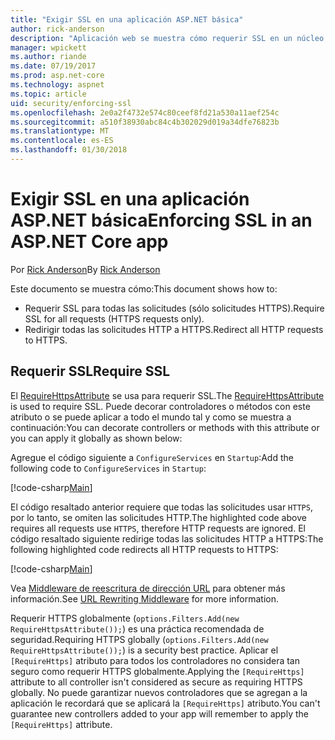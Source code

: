 ```yaml
---
title: "Exigir SSL en una aplicación ASP.NET básica"
author: rick-anderson
description: "Aplicación web se muestra cómo requerir SSL en un núcleo de ASP.NET"
manager: wpickett
ms.author: riande
ms.date: 07/19/2017
ms.prod: asp.net-core
ms.technology: aspnet
ms.topic: article
uid: security/enforcing-ssl
ms.openlocfilehash: 2e0a2f4732e574c80ceef8fd21a530a11aef254c
ms.sourcegitcommit: a510f38930abc84c4b302029d019a34dfe76823b
ms.translationtype: MT
ms.contentlocale: es-ES
ms.lasthandoff: 01/30/2018
---
```

# <a name="enforcing-ssl-in-an-aspnet-core-app"></a><span data-ttu-id="bd8e4-103">Exigir SSL en una aplicación ASP.NET básica</span><span class="sxs-lookup"><span data-stu-id="bd8e4-103">Enforcing SSL in an ASP.NET Core app</span></span>

<span data-ttu-id="bd8e4-104">Por [Rick Anderson](https://twitter.com/RickAndMSFT)</span><span class="sxs-lookup"><span data-stu-id="bd8e4-104">By [Rick Anderson](https://twitter.com/RickAndMSFT)</span></span>

<span data-ttu-id="bd8e4-105">Este documento se muestra cómo:</span><span class="sxs-lookup"><span data-stu-id="bd8e4-105">This document shows how to:</span></span>

- <span data-ttu-id="bd8e4-106">Requerir SSL para todas las solicitudes (sólo solicitudes HTTPS).</span><span class="sxs-lookup"><span data-stu-id="bd8e4-106">Require SSL for all requests (HTTPS requests only).</span></span>
- <span data-ttu-id="bd8e4-107">Redirigir todas las solicitudes HTTP a HTTPS.</span><span class="sxs-lookup"><span data-stu-id="bd8e4-107">Redirect all HTTP requests to HTTPS.</span></span>

## <a name="require-ssl"></a><span data-ttu-id="bd8e4-108">Requerir SSL</span><span class="sxs-lookup"><span data-stu-id="bd8e4-108">Require SSL</span></span>

<span data-ttu-id="bd8e4-109">El [RequireHttpsAttribute](https://docs.microsoft.com/aspnet/core/api/microsoft.aspnetcore.mvc.requirehttpsattribute) se usa para requerir SSL.</span><span class="sxs-lookup"><span data-stu-id="bd8e4-109">The [RequireHttpsAttribute](https://docs.microsoft.com/aspnet/core/api/microsoft.aspnetcore.mvc.requirehttpsattribute) is used to require SSL.</span></span> <span data-ttu-id="bd8e4-110">Puede decorar controladores o métodos con este atributo o se puede aplicar a todo el mundo tal y como se muestra a continuación:</span><span class="sxs-lookup"><span data-stu-id="bd8e4-110">You can decorate controllers or methods with this attribute or you can apply it globally as shown below:</span></span>

<span data-ttu-id="bd8e4-111">Agregue el código siguiente a `ConfigureServices` en `Startup`:</span><span class="sxs-lookup"><span data-stu-id="bd8e4-111">Add the following code to `ConfigureServices` in `Startup`:</span></span>

[!code-csharp[Main](authentication/accconfirm/sample/WebApp1/Startup.cs?name=snippet2&highlight=4-)]

<span data-ttu-id="bd8e4-112">El código resaltado anterior requiere que todas las solicitudes usar `HTTPS`, por lo tanto, se omiten las solicitudes HTTP.</span><span class="sxs-lookup"><span data-stu-id="bd8e4-112">The highlighted code above requires all requests use `HTTPS`, therefore HTTP requests are ignored.</span></span> <span data-ttu-id="bd8e4-113">El código resaltado siguiente redirige todas las solicitudes HTTP a HTTPS:</span><span class="sxs-lookup"><span data-stu-id="bd8e4-113">The following highlighted code redirects all HTTP requests to HTTPS:</span></span>

[!code-csharp[Main](authentication/accconfirm/sample/WebApp1/Startup.cs?name=snippet_AddRedirectToHttps&highlight=7-)]

<span data-ttu-id="bd8e4-114">Vea [Middleware de reescritura de dirección URL](xref:fundamentals/url-rewriting) para obtener más información.</span><span class="sxs-lookup"><span data-stu-id="bd8e4-114">See [URL Rewriting Middleware](xref:fundamentals/url-rewriting) for more information.</span></span>

<span data-ttu-id="bd8e4-115">Requerir HTTPS globalmente (`options.Filters.Add(new RequireHttpsAttribute());`) es una práctica recomendada de seguridad.</span><span class="sxs-lookup"><span data-stu-id="bd8e4-115">Requiring HTTPS globally (`options.Filters.Add(new RequireHttpsAttribute());`) is a security best practice.</span></span> <span data-ttu-id="bd8e4-116">Aplicar el `[RequireHttps]` atributo para todos los controladores no considera tan seguro como requerir HTTPS globalmente.</span><span class="sxs-lookup"><span data-stu-id="bd8e4-116">Applying the `[RequireHttps]` attribute to all controller isn't considered as secure as requiring HTTPS globally.</span></span> <span data-ttu-id="bd8e4-117">No puede garantizar nuevos controladores que se agregan a la aplicación le recordará que se aplicará la `[RequireHttps]` atributo.</span><span class="sxs-lookup"><span data-stu-id="bd8e4-117">You can't guarantee new controllers added to your app will remember to apply the `[RequireHttps]` attribute.</span></span>
